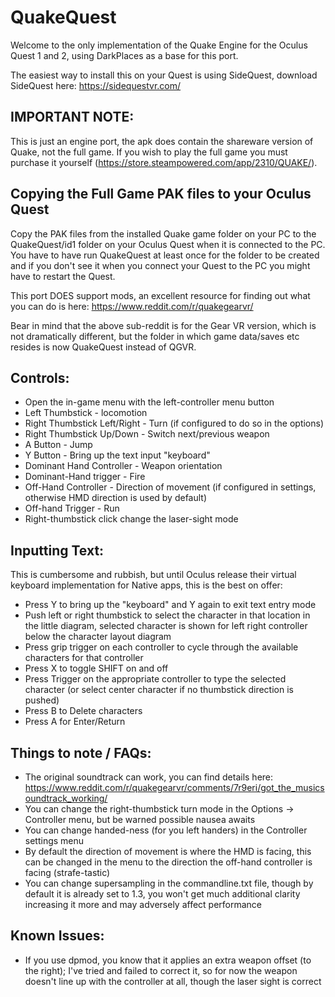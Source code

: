 QuakeQuest
==========

Welcome to the only implementation of the Quake Engine for the Oculus Quest 1 and 2, using DarkPlaces as a base for this port.

The easiest way to install this on your Quest is using SideQuest, download SideQuest here:
https://sidequestvr.com/



IMPORTANT NOTE:
---------------

This is just an engine port, the apk does contain the shareware version of Quake, not the full game. If you wish to play the full game you must purchase it yourself (https://store.steampowered.com/app/2310/QUAKE/).

Copying the Full Game PAK files to your Oculus Quest
----------------------------------------------------
Copy the PAK files from the installed Quake game folder on your PC to the QuakeQuest/id1 folder on your Oculus Quest when it is connected to the PC. You have to have run QuakeQuest at least once for the folder to be created and if you don't see it when you connect your Quest to the PC you might have to restart the Quest.

This port DOES support mods, an excellent resource for finding out what you can do is here: https://www.reddit.com/r/quakegearvr/

Bear in mind that the above sub-reddit is for the Gear VR version, which is not dramatically different, but the folder in which game data/saves etc resides is now QuakeQuest instead of QGVR.


Controls:
---------

* Open the in-game menu with the left-controller menu button
* Left Thumbstick - locomotion
* Right Thumbstick Left/Right - Turn (if configured to do so in the options)
* Right Thumbstick Up/Down - Switch next/previous weapon
* A Button - Jump
* Y Button - Bring up the text input "keyboard"
* Dominant Hand Controller - Weapon orientation
* Dominant-Hand trigger - Fire
* Off-Hand Controller - Direction of movement (if configured in settings, otherwise HMD direction is used by default)
* Off-hand Trigger - Run
* Right-thumbstick click change the laser-sight mode 

Inputting Text:
---------------

This is cumbersome and rubbish, but until Oculus release their virtual keyboard implementation for Native apps, this is the best on offer:

- Press Y to bring up the "keyboard" and Y again to exit text entry mode
- Push left or right thumbstick to select the character in that location in the little diagram, selected character is shown for left right controller below the character layout diagram
- Press grip trigger on each controller to cycle through the available characters for that controller
- Press X to toggle SHIFT on and off
- Press Trigger on the appropriate controller to type the selected character (or select center character if no thumbstick direction is pushed)
- Press B to Delete characters
- Press A for Enter/Return


Things to note / FAQs:
----------------------
* The original soundtrack can work, you can find details here: https://www.reddit.com/r/quakegearvr/comments/7r9eri/got_the_musicsoundtrack_working/
* You can change the right-thumbstick turn mode in the Options -> Controller menu, but be warned possible nausea awaits
* You can change handed-ness (for you left handers) in the Controller settings menu
* By default the direction of movement is where the HMD is facing, this can be changed in the menu to the direction the off-hand controller is facing (strafe-tastic)
* You can change supersampling in the commandline.txt file, though by default it is already set to 1.3, you won't get much additional clarity increasing it more and may adversely affect performance

Known Issues:
-------------
* If you use dpmod, you know that it applies an extra weapon offset (to the right); I've tried and failed to correct it, so for now the weapon doesn't line up with the controller at all, though the laser sight is correct
